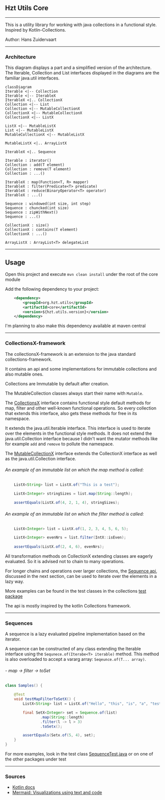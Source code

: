 ## Hzt Utils Core

---
This is a utility library for working with java collections in a functional style. Inspired by Kotlin-Collections.

Author: Hans Zuidervaart

---
### Architecture
This diagram displays a part and a simplified version of the architecture.
The Iterable, Collection and List interfaces displayed in the diagrams are the familiar java.util interfaces.

```mermaid
classDiagram
Iterable <|-- Collection
Iterable <|-- IterableX
IterableX <|.. CollectionX 
Collection <|-- List
Collection <|-- MutableCollectionX
CollectionX <|-- MutableCollectionX
CollectionX <|-- ListX

ListX <|-- MutableListX
List <|-- MutableListX
MutableCollectionX <|-- MutableListX

MutableListX <|.. ArrayListX

IterableX <|.. Sequence

Iterable : iterator()
Collection : add(T element)
Collection : remove(T element)
Collection : ...()

IterableX : map(Function<T, R> mapper)
IterableX : filter(Predicate<T> predicate)
IterableX : reduce(BinaryOperator<T> operator)
IterableX : ...()

Sequence : windowed(int size, int step)
Sequence : chuncked(int size)
Sequence : zipWithNext()
Sequence : ...()

CollectionX : size()
CollectionX : contains(T element)
CollectionX : ...()

ArrayListX : ArrayList<T> delegateList

```

---
## Usage
Open this project and execute `mvn clean install` under the root of the core module

Add the following dependency to your project:
````xml
    <dependency>
        <groupId>org.hzt.utils</groupId>
        <artifactId>core</artifactId>
        <version>${hzt.utils.version}</version>
    </dependency>
````

I'm planning to also make this dependency available at maven central

---
### CollectionsX-framework
The collectionsX-framework is an extension to the java standard collections-framework. 

It contains an api and some implementations for immutable collections and also mutable ones. 

Collections are Immutable by default after creation.

The MutableCollection classes always start their name with `Mutable`.

The [CollectionsX](src/main/java/org/hzt/utils/collections/CollectionX.java) 
interface contains functional style default methods for map, filter and other well-known
functional operations. So every collection that extends this interface, also gets these methods for free in its namespace. 

It extends the java.util.Iterable interface. This interface is used to iterate over the elements in the functional style methods.
It does not extend the java.util.Collection interface because I didn't want the mutator methods like for example `add` and `remove`
to pollute the namespace.

The [MutableCollectionX](src/main/java/org/hzt/utils/collections/MutableCollectionX.java) interface extends the CollectionX interface as well as
the java.util.Collection interface.

###### An example of an immutable list on which the map method is called:
```java
    ListX<String> list = ListX.of("This is a test");

    ListX<Integer> stringSizes = list.map(String::length);
    
    assertEquals(ListX.of(4, 2, 1, 4), stringSizes);
```

###### An example of an immutable list on which the filter method is called:
```java
    ListX<Integer> list = ListX.of(1, 2, 3, 4, 5, 6, 5);

    ListX<Integer> evenNrs = list.filter(IntX::isEven);
    
    assertEquals(ListX.of(2, 4, 6), evenNrs);
```
All transformation methods on CollectionX extending classes are eagerly evaluated. So it is advised not to chain to many operations.

For longer chains and operations over larger collections, the [Sequence api](src/main/java/org/hzt/utils/sequences/Sequence.java),
discussed in the next section, can be used to iterate over the elements in a lazy way.

More examples can be found in the test classes in the collections [test package](src/test/java/org/hzt/utils/collections)

The api is mostly inspired by the kotlin Collections framework.

---
### Sequences
A sequence is a lazy evaluated pipeline implementation based on the iterator.

A sequence can be constructed of any class extending the Iterable interface using the `Sequnece.of(Iterabe<T> iterable)` method.
This method is also overloaded to accept a vararg array: `Seqeunce.of(T... array)`.

###### - map -> filter -> toSet
````java
class Samples() {
    
    @Test
    void testMapFilterToSetX() {
        ListX<String> list = ListX.of("Hello", "this", "is", "a", "test");

        final SetX<Integer> set = Sequence.of(list)
                .map(String::length)
                .filter(l -> l > 3)
                .toSetx();

        assertEquals(Setx.of(5, 4), set);
    }
}
````
For more examples, look in the test class [SequenceTest.java](src/test/java/org/hzt/utils/sequences/SequenceTest.java)
or on one of the other packages under test

---
### Sources
- [Kotlin docs](https://kotlinlang.org/docs/home.html)
- [Mermaid: Visualizations using text and code](https://mermaid-js.github.io/mermaid/#/)

